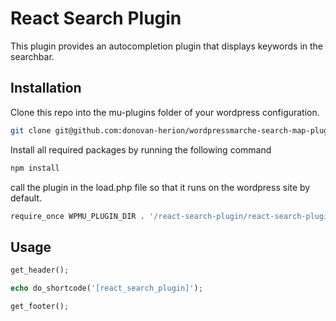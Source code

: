 # React Search Plugin

This plugin provides an autocompletion plugin that displays keywords in the searchbar.

## Installation

Clone this repo into the mu-plugins folder of your wordpress configuration.

```bash
git clone git@github.com:donovan-herion/wordpressmarche-search-map-plugin.git
```

Install all required packages by running the following command

```bash
npm install
```

call the plugin in the load.php file so that it runs on the wordpress site by default.

```bash
require_once WPMU_PLUGIN_DIR . '/react-search-plugin/react-search-plugin.php';
```

## Usage

```php
get_header();

echo do_shortcode('[react_search_plugin]');

get_footer();
```
